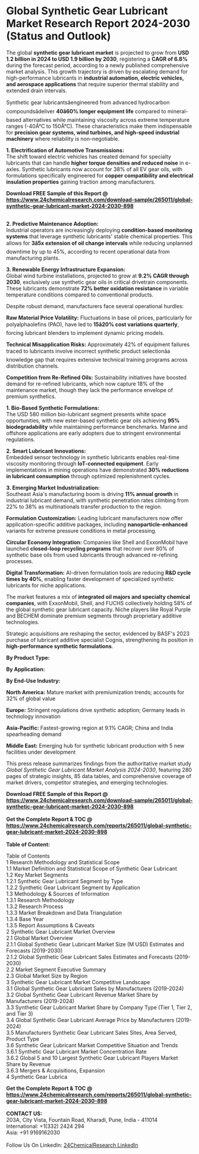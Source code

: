 <h1>Global Synthetic Gear Lubricant Market Research Report 2024-2030 (Status and Outlook)</h1><p>The global <strong>synthetic gear lubricant market</strong> is projected to grow from <strong>USD 1.2 billion in 2024 to USD 1.9 billion by 2030</strong>, registering a <strong>CAGR of 6.8%</strong> during the forecast period, according to a newly published comprehensive market analysis. This growth trajectory is driven by escalating demand for high-performance lubricants in <strong>industrial automation, electric vehicles, and aerospace applications</strong> that require superior thermal stability and extended drain intervals.</p><p>Synthetic gear lubricantsâengineered from advanced hydrocarbon compoundsâdeliver <strong>40â60% longer equipment life</strong> compared to mineral-based alternatives while maintaining viscosity across extreme temperature ranges (-40Â°C to 150Â°C). These characteristics make them indispensable for <strong>precision gear systems, wind turbines, and high-speed industrial machinery</strong> where reliability is non-negotiable.</p><p><strong>1. Electrification of Automotive Transmissions:</strong><br>
The shift toward electric vehicles has created demand for specialty lubricants that can handle <strong>higher torque densities and reduced noise</strong> in e-axles. Synthetic lubricants now account for 38% of all EV gear oils, with formulations specifically engineered for <strong>copper compatibility and electrical insulation properties</strong> gaining traction among manufacturers.</p><div><b>Download FREE Sample of this Report @ 
            <a href="https://www.24chemicalresearch.com/download-sample/265011/global-synthetic-gear-lubricant-market-2024-2030-898">
            https://www.24chemicalresearch.com/download-sample/265011/global-synthetic-gear-lubricant-market-2024-2030-898</a></b></div><br><p><strong>2. Predictive Maintenance Adoption:</strong><br>
Industrial operators are increasingly deploying <strong>condition-based monitoring systems</strong> that leverage synthetic lubricants' stable chemical properties. This allows for <strong>3â5x extension of oil change intervals</strong> while reducing unplanned downtime by up to 45%, according to recent operational data from manufacturing plants.</p><p><strong>3. Renewable Energy Infrastructure Expansion:</strong><br>
Global wind turbine installations, projected to grow at <strong>9.2% CAGR through 2030</strong>, exclusively use synthetic gear oils in critical drivetrain components. These lubricants demonstrate <strong>72% better oxidation resistance</strong> in variable temperature conditions compared to conventional products.</p><p>Despite robust demand, manufacturers face several operational hurdles:</p><p><strong>Raw Material Price Volatility:</strong> Fluctuations in base oil prices, particularly for polyalphaolefins (PAO), have led to <strong>15â20% cost variations quarterly</strong>, forcing lubricant blenders to implement dynamic pricing models.</p><p><strong>Technical Misapplication Risks:</strong> Approximately 42% of equipment failures traced to lubricants involve incorrect synthetic product selectionâa knowledge gap that requires extensive technical training programs across distribution channels.</p><p><strong>Competition from Re-Refined Oils:</strong> Sustainability initiatives have boosted demand for re-refined lubricants, which now capture 18% of the maintenance market, though they lack the performance envelope of premium synthetics.</p><p><strong>1. Bio-Based Synthetic Formulations:</strong><br>
The USD 580 million bio-lubricant segment presents white space opportunities, with new ester-based synthetic gear oils achieving <strong>95% biodegradability</strong> while maintaining performance benchmarks. Marine and offshore applications are early adopters due to stringent environmental regulations.</p><p><strong>2. Smart Lubricant Innovations:</strong><br>
Embedded sensor technology in synthetic lubricants enables real-time viscosity monitoring through <strong>IoT-connected equipment</strong>. Early implementations in mining operations have demonstrated <strong>30% reductions in lubricant consumption</strong> through optimized replenishment cycles.</p><p><strong>3. Emerging Market Industrialization:</strong><br>
Southeast Asia's manufacturing boom is driving <strong>11% annual growth</strong> in industrial lubricant demand, with synthetic penetration rates climbing from 22% to 38% as multinationals transfer production to the region.</p><p><strong>Formulation Customization:</strong> Leading lubricant manufacturers now offer application-specific additive packages, including <strong>nanoparticle-enhanced</strong> variants for extreme pressure conditions in metal processing.</p><p><strong>Circular Economy Integration:</strong> Companies like Shell and ExxonMobil have launched <strong>closed-loop recycling programs</strong> that recover over 80% of synthetic base oils from used lubricants through advanced re-refining processes.</p><p><strong>Digital Transformation:</strong> AI-driven formulation tools are reducing <strong>R&amp;D cycle times by 40%</strong>, enabling faster development of specialized synthetic lubricants for niche applications.</p><p>The market features a mix of <strong>integrated oil majors and specialty chemical companies</strong>, with ExxonMobil, Shell, and FUCHS collectively holding 58% of the global synthetic gear lubricant capacity. Niche players like Royal Purple and BECHEM dominate premium segments through proprietary additive technologies.</p><p>Strategic acquisitions are reshaping the sector, evidenced by BASF's 2023 purchase of lubricant additive specialist Cognis, strengthening its position in <strong>high-performance synthetic formulations</strong>.</p><p><strong>By Product Type:</strong></p><p><strong>By Application:</strong></p><p><strong>By End-Use Industry:</strong></p><p><strong>North America:</strong> Mature market with premiumization trends; accounts for 32% of global value</p><p><strong>Europe:</strong> Stringent regulations drive synthetic adoption; Germany leads in technology innovation</p><p><strong>Asia-Pacific:</strong> Fastest-growing region at 9.1% CAGR; China and India spearheading demand</p><p><strong>Middle East:</strong> Emerging hub for synthetic lubricant production with 5 new facilities under development</p><p>This press release summarizes findings from the authoritative market study <em>Global Synthetic Gear Lubricant Market Analysis 2024-2030</em>, featuring 280 pages of strategic insights, 85 data tables, and comprehensive coverage of market drivers, competitor strategies, and emerging technologies.</p><div><b>Download FREE Sample of this Report @ 
            <a href="https://www.24chemicalresearch.com/download-sample/265011/global-synthetic-gear-lubricant-market-2024-2030-898">
            https://www.24chemicalresearch.com/download-sample/265011/global-synthetic-gear-lubricant-market-2024-2030-898</a></b></div><br><div><b>Get the Complete Report & TOC @ 
            <a href="https://www.24chemicalresearch.com/reports/265011/global-synthetic-gear-lubricant-market-2024-2030-898">
            https://www.24chemicalresearch.com/reports/265011/global-synthetic-gear-lubricant-market-2024-2030-898</a></b></div><br>
            <b>Table of Content:</b><p>Table of Contents<br />
1 Research Methodology and Statistical Scope<br />
1.1 Market Definition and Statistical Scope of Synthetic Gear Lubricant<br />
1.2 Key Market Segments<br />
1.2.1 Synthetic Gear Lubricant Segment by Type<br />
1.2.2 Synthetic Gear Lubricant Segment by Application<br />
1.3 Methodology & Sources of Information<br />
1.3.1 Research Methodology<br />
1.3.2 Research Process<br />
1.3.3 Market Breakdown and Data Triangulation<br />
1.3.4 Base Year<br />
1.3.5 Report Assumptions & Caveats<br />
2 Synthetic Gear Lubricant Market Overview<br />
2.1 Global Market Overview<br />
2.1.1 Global Synthetic Gear Lubricant Market Size (M USD) Estimates and Forecasts (2019-2030)<br />
2.1.2 Global Synthetic Gear Lubricant Sales Estimates and Forecasts (2019-2030)<br />
2.2 Market Segment Executive Summary<br />
2.3 Global Market Size by Region<br />
3 Synthetic Gear Lubricant Market Competitive Landscape<br />
3.1 Global Synthetic Gear Lubricant Sales by Manufacturers (2019-2024)<br />
3.2 Global Synthetic Gear Lubricant Revenue Market Share by Manufacturers (2019-2024)<br />
3.3 Synthetic Gear Lubricant Market Share by Company Type (Tier 1, Tier 2, and Tier 3)<br />
3.4 Global Synthetic Gear Lubricant Average Price by Manufacturers (2019-2024)<br />
3.5 Manufacturers Synthetic Gear Lubricant Sales Sites, Area Served, Product Type<br />
3.6 Synthetic Gear Lubricant Market Competitive Situation and Trends<br />
3.6.1 Synthetic Gear Lubricant Market Concentration Rate<br />
3.6.2 Global 5 and 10 Largest Synthetic Gear Lubricant Players Market Share by Revenue<br />
3.6.3 Mergers & Acquisitions, Expansion<br />
4 Synthetic Gear Lubrica</p><div><b>Get the Complete Report & TOC @ 
            <a href="https://www.24chemicalresearch.com/reports/265011/global-synthetic-gear-lubricant-market-2024-2030-898">
            https://www.24chemicalresearch.com/reports/265011/global-synthetic-gear-lubricant-market-2024-2030-898</a></b></div><br><b>CONTACT US:</b><br>
            203A, City Vista, Fountain Road, Kharadi, Pune, India - 411014<br>
            International: +1(332) 2424 294<br>
            Asia: +91 9169162030 <br><br>
            Follow Us On LinkedIn: <a href="https://www.linkedin.com/company/24chemicalresearch/">24ChemicalResearch LinkedIn</a>